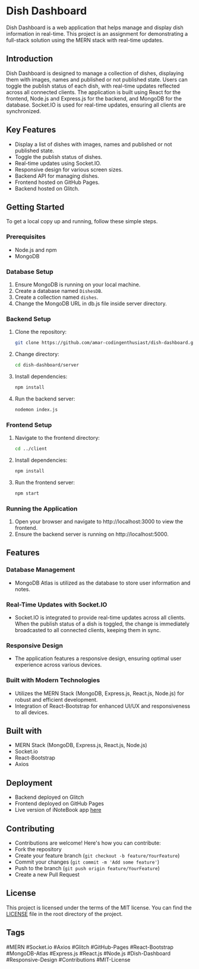 # Dish Dashboard

Dish Dashboard is a web application that helps manage and display dish information in real-time. This project is an assignment for demonstrating a full-stack solution using the MERN stack with real-time updates.

## Introduction

Dish Dashboard is designed to manage a collection of dishes, displaying them with images, names and published or not published state. Users can toggle the publish status of each dish, with real-time updates reflected across all connected clients. The application is built using React for the frontend, Node.js and Express.js for the backend, and MongoDB for the database. Socket.IO is used for real-time updates, ensuring all clients are synchronized.

## Key Features

- Display a list of dishes with images, names and published or not published state.
- Toggle the publish status of dishes.
- Real-time updates using Socket.IO.
- Responsive design for various screen sizes.
- Backend API for managing dishes.
- Frontend hosted on GitHub Pages.
- Backend hosted on Glitch.

## Getting Started

To get a local copy up and running, follow these simple steps.

### Prerequisites

- Node.js and npm
- MongoDB

### Database Setup

1. Ensure MongoDB is running on your local machine.
2. Create a database named `DishesDB`.
3. Create a collection named `dishes`.
4. Change the MongoDB URL in db.js file inside server directory.

### Backend Setup

1. Clone the repository:
   ```sh
   git clone https://github.com/amar-codingenthusiast/dish-dashboard.git
2. Change directory:
   ```sh
   cd dish-dashboard/server
3. Install dependencies:
   ```sh
   npm install
4. Run the backend server:
   ```sh
   nodemon index.js

### Frontend Setup

1. Navigate to the frontend directory:
   ```sh
   cd ../client
2. Install dependencies:
   ```sh
   npm install
3. Run the frontend server:
   ```sh
   npm start

### Running the Application

1. Open your browser and navigate to http://localhost:3000 to view the frontend.
2. Ensure the backend server is running on http://localhost:5000.

## Features

### Database Management
- MongoDB Atlas is utilized as the database to store user information and notes.

### Real-Time Updates with Socket.IO
- Socket.IO is integrated to provide real-time updates across all clients. When the publish status of a dish is toggled, the change is immediately broadcasted to all connected clients, keeping them in sync.

### Responsive Design
- The application features a responsive design, ensuring optimal user experience across various devices.

### Built with Modern Technologies
- Utilizes the MERN Stack (MongoDB, Express.js, React.js, Node.js) for robust and efficient development.
- Integration of React-Bootstrap for enhanced UI/UX and responsiveness to all devices.

## Built with
 - MERN Stack (MongoDB, Express.js, React.js, Node.js)
 - Socket.io
 - React-Bootstrap
 - Axios

## Deployment
 - Backend deployed on Glitch
 - Frontend deployed on GitHub Pages
 - Live version of iNoteBook app [here](https://amar-codingenthusiast.github.io/dish-dashboard)

## Contributing
 - Contributions are welcome! Here's how you can contribute:
 - Fork the repository
 - Create your feature branch (`git checkout -b feature/YourFeature`)
 - Commit your changes (`git commit -m 'Add some feature'`)
 - Push to the branch (`git push origin feature/YourFeature`)
 - Create a new Pull Request

## License
This project is licensed under the terms of the MIT license. You can find the [LICENSE](LICENSE) file in the root directory of the project.

## Tags
#MERN #Socket.io #Axios #Glitch #GitHub-Pages #React-Bootstrap #MongoDB-Atlas #Express.js #React.js #Node.js #Dish-Dashboard #Responsive-Design #Contributions #MIT-License
